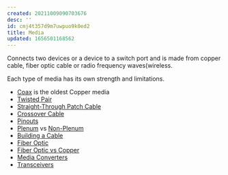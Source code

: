 ```yaml
---
created: 20211009090703676
desc: ''
id: cmj4t357d9m7uwpuo9k0ed2
title: Media
updated: 1656501168562
---
```

   
Connects two devices or a device to a switch port and is made from copper cable, fiber optic cable or radio frequency waves(wireless.   
   
Each type of media has its own strength and limitations.   
   
   
- [Coax](../devlog/coax.md) is the oldest Copper media   
- [Twisted Pair](../devlog/twisted%20pair.md)   
- [Straight-Through Patch Cable](../devlog/straight-through%20patch%20cable.md)   
- [Crossover Cable](../devlog/crossover%20cable.md)   
- [Pinouts](../devlog/pinouts.md)   
- [Plenum](../devlog/plenum.md) vs [Non-Plenum](../devlog/non-plenum.md)   
- [Building a Cable](../devlog/building%20a%20cable.md)   
- [Fiber Optic](../devlog/fiber%20optic.md)   
- [Fiber Optic vs Copper](../devlog/fiber%20optic%20vs%20copper.md)   
- [Media Converters](../devlog/media%20converters.md)   
- [Transceivers](../devlog/transceivers.md)